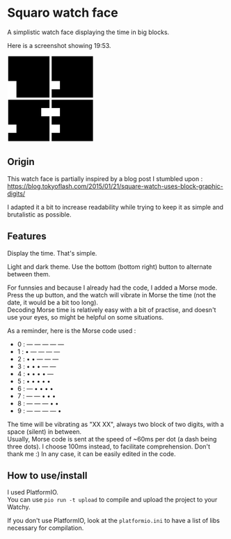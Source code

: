 # Squaro watch face
A simplistic watch face displaying the time in big blocks.

Here is a screenshot showing 19:53.

![Screenshot](./screenshot.png)

## Origin
This watch face is partially inspired by a blog post I stumbled upon : https://blog.tokyoflash.com/2015/01/21/square-watch-uses-block-graphic-digits/

I adapted it a bit to increase readability while trying to keep it as simple and brutalistic as possible.

## Features
Display the time. That's simple.

Light and dark theme. Use the bottom (bottom right) button to alternate between them.

For funnsies and because I already had the code,  I added a Morse mode. Press the up button, and the watch will vibrate in Morse the time (not the date, it would be a bit too long).  
Decoding Morse time is relatively easy with a bit of practise, and doesn't use your eyes, so might be helpful on some situations.

As a reminder, here is the Morse code used :

* 0 : — — — — —
* 1 : • — — — —
* 2 : • • — — —
* 3 : • • • — —
* 4 : • • • • —
* 5 : • • • • •
* 6 : — • • • •
* 7 : — — • • •
* 8 : — — — • •
* 9 : — — — — •

The time will be vibrating as "XX XX", always two block of two digits, with a space (silent) in between.  
Usually, Morse code is sent at the speed of ~60ms per dot (a dash being three dots). I choose 100ms instead, to facilitate comprehension. Don't thank me :) In any case, it can be easily edited in the code.

## How to use/install
I used PlatformIO.  
You can use `pio run -t upload` to compile and upload the project to your Watchy.

If you don't use PlatformIO, look at the `platformio.ini` to have a list of libs necessary for compilation.

